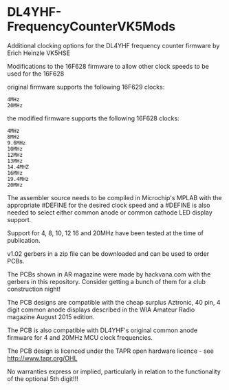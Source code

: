 # DL4YHF-FrequencyCounterVK5Mods
Additional clocking options for the DL4YHF frequency counter firmware by Erich Heinzle VK5HSE

Modifications to the 16F628 firmware to allow other clock speeds to be used for the 16F628

original firmware supports the following 16F629 clocks:

	4MHz
	20MHz

the modified firmware supports the following 16F628 clocks:

	4MHz
	8MHz
	9.6MHz
	10MHz
	12MHz
	13MHz
	14.4MHZ
	16MHz
	19.4MHz
	20MHz

The assembler source needs to be compiled in Microchip's MPLAB with the appropriate #DEFINE for the desired clock speed and a #DEFINE is also needed to select either common anode or common cathode LED display support.

Support for 4, 8, 10, 12 16 and 20MHz have been tested at the time of publication.

v1.02 gerbers in a zip file can be downloaded and can be used to order PCBs.

The PCBs shown in AR magazine were made by hackvana.com with the gerbers in this repository. Consider getting a bunch of them for a club construction night!

The PCB designs are compatible with the cheap surplus Aztronic, 40 pin, 4 digit common anode displays described in the WIA Amateur Radio magazine August 2015 edition.

The PCB is also compatible with DL4YHF's original common anode firmware for 4 and 20MHz MCU clock frequencies.

The PCB design is licenced under the TAPR open hardware licence - see http://www.tapr.org/OHL

No warranties express or implied, particularly in relation to the functionality of the optional 5th digit!!!